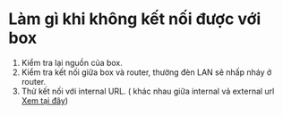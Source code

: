 # Làm gì khi không kết nối được với box

1. Kiểm tra lại nguồn của box.
2. Kiểm tra kết nối giữa box và router, thường đèn LAN sẽ nhấp nháy ở router.
3. Thử kết nối với internal URL. ( khác nhau giữa internal vả external url [Xem tại đây](internalUrl.md ))

